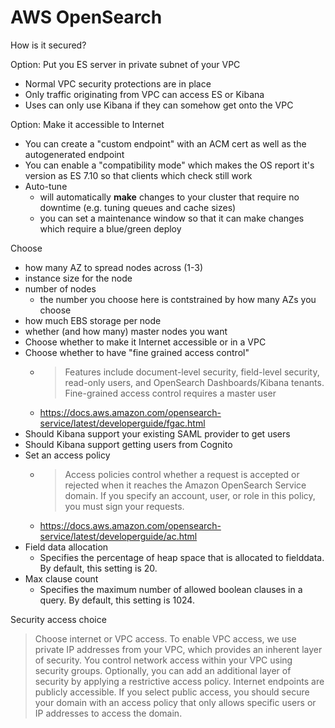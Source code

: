 # AWS OpenSearch


How is it secured?


Option: Put you ES server in private subnet of your VPC

* Normal VPC security protections are in place
* Only traffic originating from VPC can access ES or Kibana
* Uses can only use Kibana if they can somehow get onto the VPC

Option: Make it accessible to Internet

* You can create a "custom endpoint" with an ACM cert as well as the autogenerated endpoint
* You can enable a "compatibility mode" which makes the OS report it's version as ES 7.10 so that clients which check still work
* Auto-tune
  * will automatically **make** changes to your cluster that require no downtime (e.g. tuning queues and cache sizes)
  * you can set a maintenance window so that it can make changes which require a blue/green deploy


Choose
* how many AZ to spread nodes across (1-3)
* instance size for the node
* number of nodes
  * the number you choose here is contstrained by how many AZs you choose
* how much EBS storage per node
* whether (and how many) master nodes you want
* Choose whether to make it Internet accessible or in a VPC
* Choose whether to have "fine grained access control"
  * > Features include document-level security, field-level security, read-only users, and OpenSearch Dashboards/Kibana tenants. Fine-grained access control requires a master user
  * https://docs.aws.amazon.com/opensearch-service/latest/developerguide/fgac.html
* Should Kibana support your existing SAML provider to get users
* Should Kibana support getting users from Cognito
* Set an access policy
  * > Access policies control whether a request is accepted or rejected when it reaches the Amazon OpenSearch Service domain. If you specify an account, user, or role in this policy, you must sign your requests.
  * https://docs.aws.amazon.com/opensearch-service/latest/developerguide/ac.html
* Field data allocation
  * Specifies the percentage of heap space that is allocated to fielddata. By default, this setting is 20.
* Max clause count
  * Specifies the maximum number of allowed boolean clauses in a query. By default, this setting is 1024.



Security access choice

> Choose internet or VPC access. To enable VPC access, we use private IP
> addresses from your VPC, which provides an inherent layer of security. You
> control network access within your VPC using security groups. Optionally, you
> can add an additional layer of security by applying a restrictive access policy.
> Internet endpoints are publicly accessible. If you select public access, you
> should secure your domain with an access policy that only allows specific users
> or IP addresses to access the domain.